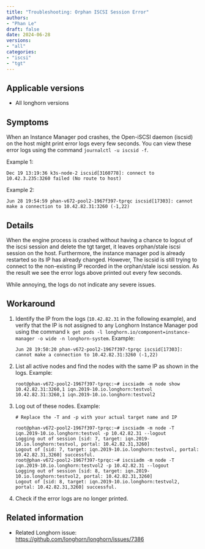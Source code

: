 ```yaml
---
title: "Troubleshooting: Orphan ISCSI Session Error"
authors:
- "Phan Le"
draft: false
date: 2024-06-28
versions:
- "all"
categories:
- "iscsi"
- "tgt"
---
```


## Applicable versions

* All longhorn versions

## Symptoms

When an Instance Manager pod crashes, the Open-iSCSI daemon (iscsid) on the host might print error logs every few seconds. You can view these error logs using the command `journalctl -u iscsid -f`.

Example 1:
```
Dec 19 13:19:36 k3s-node-2 iscsid[3160778]: connect to 10.42.3.235:3260 failed (No route to host)
```
Example 2:
```
Jun 28 19:54:59 phan-v672-pool2-1967f397-tprqc iscsid[17303]: cannot make a connection to 10.42.82.31:3260 (-1,22)
```

## Details

When the engine process is crashed without having a chance to logout of the iscsi session and delete the tgt target, it leaves orphan/stale iscsi session on the host.
Furthermore, the instance manager pod is already restarted so its IP has already changed.
However, The iscsid is still trying to connect to the non-existing IP recorded in the orphan/stale iscsi session.
As the result we see the error logs above printed out every few seconds.


While annoying, the logs do not indicate any severe issues.


## Workaround

1. Identify the IP from the logs (`10.42.82.31` in the following example), and verify that the IP is not assigned to any Longhorn Instance Manager pod using the command `k get pods -l longhorn.io/component=instance-manager -o wide -n longhorn-system`.
    Example:
    ```
    Jun 28 19:50:20 phan-v672-pool2-1967f397-tprqc iscsid[17303]: cannot make a connection to 10.42.82.31:3260 (-1,22)
    ```
1. List all active nodes and find the nodes with the same IP as shown in the logs.
    Example:
    ```
    root@phan-v672-pool2-1967f397-tprqc:~# iscsiadm -m node show
    10.42.82.31:3260,1 iqn.2019-10.io.longhorn:testvol
    10.42.82.31:3260,1 iqn.2019-10.io.longhorn:testvol2
    ```
1. Log out of these nodes.
    Example:
    ```
    # Replace the -T and -p with your actual target name and IP

    root@phan-v672-pool2-1967f397-tprqc:~# iscsiadm -m node -T iqn.2019-10.io.longhorn:testvol -p 10.42.82.31 --logout
    Logging out of session [sid: 7, target: iqn.2019-10.io.longhorn:testvol, portal: 10.42.82.31,3260]
    Logout of [sid: 7, target: iqn.2019-10.io.longhorn:testvol, portal: 10.42.82.31,3260] successful.
    root@phan-v672-pool2-1967f397-tprqc:~# iscsiadm -m node -T iqn.2019-10.io.longhorn:testvol2 -p 10.42.82.31 --logout
    Logging out of session [sid: 8, target: iqn.2019-10.io.longhorn:testvol2, portal: 10.42.82.31,3260]
    Logout of [sid: 8, target: iqn.2019-10.io.longhorn:testvol2, portal: 10.42.82.31,3260] successful.
    ```
1. Check if the error logs are no longer printed.

## Related information

- Related Longhorn issue: https://github.com/longhorn/longhorn/issues/7386
